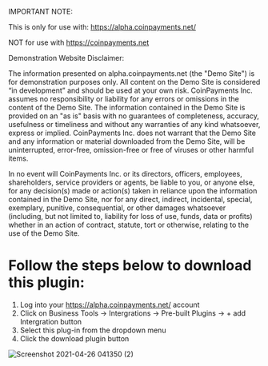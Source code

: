 IMPORTANT NOTE:

This is only for use with: https://alpha.coinpayments.net/

NOT for use with https://coinpayments.net

Demonstration Website Disclaimer: 

The information presented on alpha.coinpayments.net (the "Demo Site") is for demonstration purposes only. All content on the Demo Site is considered “in development” and should be used at your own risk. CoinPayments Inc. assumes no responsibility or liability for any errors or omissions in the content of the Demo Site. The information contained in the Demo Site is provided on an "as is" basis with no guarantees of completeness, accuracy, usefulness or timeliness and without any warranties of any kind whatsoever, express or implied. CoinPayments Inc. does not warrant that the Demo Site and any information or material downloaded from the Demo Site, will be uninterrupted, error-free, omission-free or free of viruses or other harmful items.

In no event will CoinPayments Inc. or its directors, officers, employees, shareholders, service providers or agents, be liable to you, or anyone else, for any decision(s) made or action(s) taken in reliance upon the information contained in the Demo Site, nor for any direct, indirect, incidental, special, exemplary, punitive, consequential, or other damages whatsoever (including, but not limited to, liability for loss of use, funds, data or profits) whether in an action of contract, statute, tort or otherwise, relating to the use of the Demo Site.

# Follow the steps below to download this plugin:
  
1. Log into your https://alpha.coinpayments.net/ account
2. Click on Business Tools -> Intergrations -> Pre-built Plugins -> + add Intergration button
3. Select this plug-in from the dropdown menu
4. Click the download plugin button  
   
![Screenshot 2021-04-26 041350 (2)](https://user-images.githubusercontent.com/72504315/116074310-622d7580-a646-11eb-80a5-6dd37b3af4fa.png)

